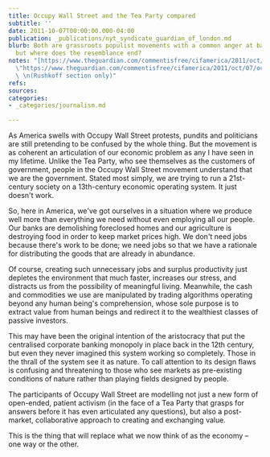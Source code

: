 ```yaml
---
title: Occupy Wall Street and the Tea Party compared
subtitle: ''
date: 2011-10-07T00:00:00.000-04:00
publication: _publications/nyt_syndicate_guardian_of_london.md
blurb: Both are grassroots populist movements with a common anger at bailed-out banks,
  but where does the resemblance end?
notes: "[https://www.theguardian.com/commentisfree/cifamerica/2011/oct/07/occupy-wall-street-tea-party](https://www.theguardian.com/commentisfree/cifamerica/2011/oct/07/occupy-wall-street-tea-party
  \"https://www.theguardian.com/commentisfree/cifamerica/2011/oct/07/occupy-wall-street-tea-party\")
  \ \n(Rushkoff section only)"
refs: 
sources: 
categories:
- _categories/journalism.md

---
```

As America swells with Occupy Wall Street protests, pundits and politicians are still pretending to be confused by the whole thing. But the movement is as coherent an articulation of our economic problem as any I have seen in my lifetime. Unlike the Tea Party, who see themselves as the customers of government, people in the Occupy Wall Street movement understand that we are the government. Stated most simply, we are trying to run a 21st-century society on a 13th-century economic operating system. It just doesn't work.

So, here in America, we've got ourselves in a situation where we produce well more than everything we need without even employing all our people. Our banks are demolishing foreclosed homes and our agriculture is destroying food in order to keep market prices high. We don't need jobs because there's work to be done; we need jobs so that we have a rationale for distributing the goods that are already in abundance.

Of course, creating such unnecessary jobs and surplus productivity just depletes the environment that much faster, increases our stress, and distracts us from the possibility of meaningful living. Meanwhile, the cash and commodities we use are manipulated by trading algorithms operating beyond any human being's comprehension, whose sole purpose is to extract value from human beings and redirect it to the wealthiest classes of passive investors.

This may have been the original intention of the aristocracy that put the centralised corporate banking monopoly in place back in the 12th century, but even they never imagined this system working so completely. Those in the thrall of the system see it as nature. To call attention to its design flaws is confusing and threatening to those who see markets as pre-existing conditions of nature rather than playing fields designed by people.

The participants of Occupy Wall Street are modelling not just a new form of open-ended, patient activism (in the face of a Tea Party that grasps for answers before it has even articulated any questions), but also a post-market, collaborative approach to creating and exchanging value.

This is the thing that will replace what we now think of as the economy – one way or the other.
